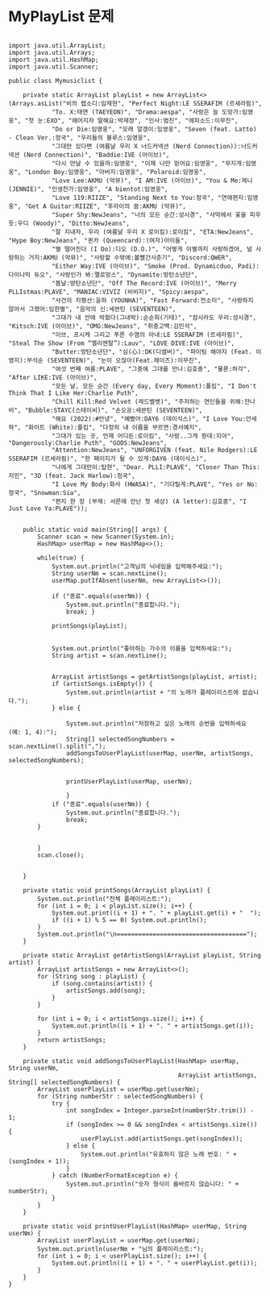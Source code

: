 # MyPlayList 문제

<pre>
<code>
import java.util.ArrayList;
import java.util.Arrays;
import java.util.HashMap;
import java.util.Scanner;

public class Mymusiclist {

    private static ArrayList<String> playList = new ArrayList<>(Arrays.asList("비의 랩소디:임재현", "Perfect Night:LE SSERAFIM (르세라핌)",
			"To. X:태연 (TAEYEON)", "Drama:aespa", "사랑은 늘 도망가:임영웅", "첫 눈:EXO", "헤어지자 말해요:박재정", "인사:범진", "에피소드:이무진",
			"Do or Die:임영웅", "모래 알갱이:임영웅", "Seven (feat. Latto) - Clean Ver.:정국", "우리들의 블루스:임영웅",
			"그대만 있다면 (여름날 우리 X 너드커넥션 (Nerd Connection)):너드커넥션 (Nerd Connection)", "Baddie:IVE (아이브)",
			"다시 만날 수 있을까:임영웅", "이제 나만 믿어요:임영웅", "무지개:임영웅", "London Boy:임영웅", "아버지:임영웅", "Polaroid:임영웅",
			"Love Lee:AKMU (악뮤)", "I AM:IVE (아이브)", "You & Me:제니 (JENNIE)", "인생찬가:임영웅", "A bientot:임영웅",
			"Love 119:RIIZE", "Standing Next to You:정국", "연애편지:임영웅", "Get A Guitar:RIIZE", "후라이의 꿈:AKMU (악뮤)",
			"Super Shy:NewJeans", "너의 모든 순간:성시경", "사막에서 꽃을 피우듯:우디 (Woody)", "Ditto:NewJeans",
			"잘 지내자, 우리 (여름날 우리 X 로이킴):로이킴", "ETA:NewJeans", "Hype Boy:NewJeans", "퀸카 (Queencard):(여자)아이들",
			"별 떨어진다 (I Do):디오 (D.O.)", "어떻게 이별까지 사랑하겠어, 널 사랑하는 거지:AKMU (악뮤)", "사랑할 수밖에:볼빨간사춘기", "Discord:QWER",
			"Either Way:IVE (아이브)", "Smoke (Prod. Dynamicduo, Padi):다이나믹 듀오", "사랑인가 봐:멜로망스", "Dynamite:방탄소년단",
			"봄날:방탄소년단", "Off The Record:IVE (아이브)", "Merry PLLIstmas:PLAVE", "MANIAC:VIVIZ (비비지)", "Spicy:aespa",
			"사건의 지평선:윤하 (YOUNHA)", "Fast Forward:전소미", "사랑하지 않아서 그랬어:임한별", "음악의 신:세븐틴 (SEVENTEEN)",
			"그대가 내 안에 박혔다(그내박):순순희(기태)", "잠시라도 우리:성시경", "Kitsch:IVE (아이브)", "OMG:NewJeans", "취중고백:김민석",
			"이브, 프시케 그리고 푸른 수염의 아내:LE SSERAFIM (르세라핌)", "Steal The Show (From “엘리멘탈”):Lauv", "LOVE DIVE:IVE (아이브)",
			"Butter:방탄소년단", "심(心):DK(디셈버)", "파이팅 해야지 (Feat. 이영지):부석순 (SEVENTEEN)", "눈이 오잖아(Feat.헤이즈):이무진",
			"여섯 번째 여름:PLAVE", "그중에 그대를 만나:김호중", "물론:허각", "After LIKE:IVE (아이브)",
			"모든 날, 모든 순간 (Every day, Every Moment):폴킴", "I Don't Think That I Like Her:Charlie Puth",
			"Chill Kill:Red Velvet (레드벨벳)", "주저하는 연인들을 위해:잔나비", "Bubble:STAYC(스테이씨)", "손오공:세븐틴 (SEVENTEEN)",
			"해요 (2022):#안녕", "예뻤어:DAY6 (데이식스)", "I Love You:안세하", "화이트 (White):폴킴", "다정히 내 이름을 부르면:경서예지",
			"그대가 있는 곳, 언제 어디든:로이킴", "사랑..그게 뭔데:지아", "Dangerously:Charlie Puth", "GODS:NewJeans",
			"Attention:NewJeans", "UNFORGIVEN (feat. Nile Rodgers):LE SSERAFIM (르세라핌)", "한 페이지가 될 수 있게:DAY6 (데이식스)",
			"나에게 그대만이:탑현", "Dear. PLLI:PLAVE", "Closer Than This:지민", "3D (feat. Jack Harlow):정국",
			"I Love My Body:화사 (HWASA)", "기다릴게:PLAVE", "Yes or No:정국", "Snowman:Sia",
			"편지 한 장 (부제: 서른에 만난 첫 세상) (A letter):김호중", "I Just Love Ya:PLAVE"));
    

    public static void main(String[] args) {
        Scanner scan = new Scanner(System.in);
        HashMap<String, ArrayList<String>> userMap = new HashMap<>();
       
        while(true) {
        	System.out.println("고객님의 닉네임을 입력해주세요:");
            String userNm = scan.nextLine();
            userMap.putIfAbsent(userNm, new ArrayList<>());

            if ("종료".equals(userNm)) {
            	System.out.println("종료합니다.");
                break; }
            
            printSongs(playList);

            
            System.out.println("좋아하는 가수의 이름을 입력하세요:");
            String artist = scan.nextLine();
            
            
            ArrayList<String> artistSongs = getArtistSongs(playList, artist);
            if (artistSongs.isEmpty()) {
                System.out.println(artist + "의 노래가 플레이리스트에 없습니다.");
            } else {
                
                System.out.println("저장하고 싶은 노래의 순번을 입력하세요 (예: 1, 4):");
                String[] selectedSongNumbers = scan.nextLine().split(",");
                addSongsToUserPlayList(userMap, userNm, artistSongs, selectedSongNumbers);

                
                printUserPlayList(userMap, userNm);
                
                }
            if ("종료".equals(userNm)) {
            	System.out.println("종료합니다.");
                break; 
        }
            
           
        }
        scan.close();

       
    }

    private static void printSongs(ArrayList<String> playList) {
        System.out.println("전체 플레이리스트:");
        for (int i = 0; i < playList.size(); i++) {
            System.out.print((i + 1) + ". " + playList.get(i) + "  ");
            if ((i + 1) % 5 == 0) System.out.println();
        }
        System.out.println("\n====================================");
    }

    private static ArrayList<String> getArtistSongs(ArrayList<String> playList, String artist) {
        ArrayList<String> artistSongs = new ArrayList<>();
        for (String song : playList) {
            if (song.contains(artist)) {
                artistSongs.add(song);
            }
        }

        for (int i = 0; i < artistSongs.size(); i++) {
            System.out.println((i + 1) + ". " + artistSongs.get(i));
        }
        return artistSongs;
    }

    private static void addSongsToUserPlayList(HashMap<String, ArrayList<String>> userMap, String userNm, 
                                               ArrayList<String> artistSongs, String[] selectedSongNumbers) {
        ArrayList<String> userPlayList = userMap.get(userNm);
        for (String numberStr : selectedSongNumbers) {
            try {
                int songIndex = Integer.parseInt(numberStr.trim()) - 1;
                if (songIndex >= 0 && songIndex < artistSongs.size()) {
                    userPlayList.add(artistSongs.get(songIndex));
                } else {
                    System.out.println("유효하지 않은 노래 번호: " + (songIndex + 1));
                }
            } catch (NumberFormatException e) {
                System.out.println("숫자 형식이 올바르지 않습니다: " + numberStr);
            }
        }
    }

    private static void printUserPlayList(HashMap<String, ArrayList<String>> userMap, String userNm) {
        ArrayList<String> userPlayList = userMap.get(userNm);
        System.out.println(userNm + "님의 플레이리스트:");
        for (int i = 0; i < userPlayList.size(); i++) {
            System.out.println((i + 1) + ". " + userPlayList.get(i));
        }
    }
}
</code>
</pre>